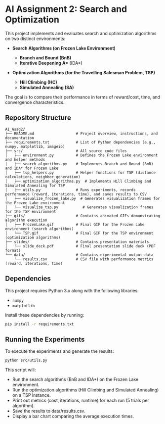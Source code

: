 # AI Assignment 2: Search and Optimization

This project implements and evaluates search and optimization algorithms on two distinct environments:

- **Search Algorithms (on Frozen Lake Environment)**
  - **Branch and Bound (BnB)**
  - **Iterative Deepening A\*** (IDA*)

- **Optimization Algorithms (for the Travelling Salesman Problem, TSP)**
  - **Hill Climbing (HC)**
  - **Simulated Annealing (SA)**

The goal is to compare their performance in terms of reward/cost, time, and convergence characteristics.

## Repository Structure
```plaintext
AI_Assg2/
├── README.md                   # Project overview, instructions, and documentation
├── requirements.txt            # List of Python dependencies (e.g., numpy, matplotlib, imageio)
├── src/                        # All source code files
│   ├── environment.py          # Defines the Frozen Lake environment and helper methods
│   ├── search_algorithms.py    # Implements Branch and Bound (BnB) and IDA* for Frozen Lake
│   ├── tsp_helpers.py          # Helper functions for TSP (distance calculations, neighbor generation)
│   ├── optimization_algorithms.py  # Implements Hill Climbing and Simulated Annealing for TSP
│   ├── utils.py                # Runs experiments, records performance (reward, iterations, time), and saves results to CSV
│   ├── visualize_frozen_lake.py  # Generates visualization frames for the Frozen Lake environment
│   └── visualize_tsp.py           # Generates visualization frames for the TSP environment
├── gifs/                       # Contains animated GIFs demonstrating algorithm execution
│   ├── FrozenLake.gif          # Final GIF for the Frozen Lake environment (search algorithms)
│   └── TSP.gif                 # Final GIF for the TSP environment (optimization algorithms)
├── slides/                     # Contains presentation materials
│   └── slide_deck.pdf          # Final presentation slide deck (PDF format)
└── data/                       # Contains experimental output data
    └── results.csv             # CSV file with performance metrics (reward, iterations, time)

```


## Dependencies

This project requires Python 3.x along with the following libraries:

- `numpy`
- `matplotlib`

Install these dependencies by running:

```bash
pip install -r requirements.txt
```

## Running the Experiments
To execute the experiments and generate the results:

```bash
python src/utils.py
```

This script will:

* Run the search algorithms (BnB and IDA*) on the Frozen Lake environment.
* Run the optimization algorithms (Hill Climbing and Simulated Annealing) on a TSP instance.
* Print out metrics (cost, iterations, runtime) for each run (5 trials per algorithm).
* Save the results to data/results.csv.
* Display a bar chart comparing the average execution times.
